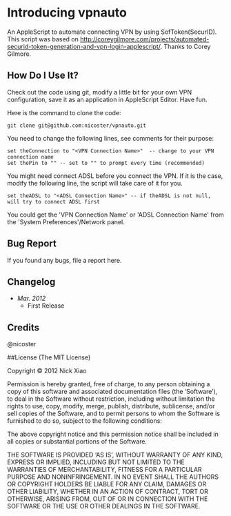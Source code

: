 # Introducing vpnauto
An AppleScript to automate connecting VPN by using SofToken(SecurID). This script was based on http://coreygilmore.com/projects/automated-securid-token-generation-and-vpn-login-applescript/. Thanks to Corey Gilmore.

## How Do I Use It?
Check out the code using git, modify a little bit for your own VPN configuration, save it as an application in AppleScript Editor. Have fun.

Here is the command to clone the code:

    git clone git@github.com:nicoster/vpnauto.git

You need to change the following lines, see comments for their purpose:

    set theConnection to "<VPN Connection Name>"  -- change to your VPN connection name
    set thePin to "" -- set to "" to prompt every time (recommended)

You might need connect ADSL before you connect the VPN. If it is the case, modify the following line, the script will take care of it for you.

    set theADSL to "<ADSL Connection Name>" -- if theADSL is not null, will try to connect ADSL first

You could get the 'VPN Connection Name' or 'ADSL Connection Name' from the 'System Preferences'/Network panel.

## Bug Report
If you found any bugs, file a report here.

## Changelog
* _Mar. 2012_ 
	* First Release


## Credits
@nicoster

##License
(The MIT License)

Copyright © 2012 Nick Xiao

Permission is hereby granted, free of charge, to any person obtaining a copy of this software and associated documentation files (the ‘Software’), to deal in the Software without restriction, including without limitation the rights to use, copy, modify, merge, publish, distribute, sublicense, and/or sell copies of the Software, and to permit persons to whom the Software is furnished to do so, subject to the following conditions:

The above copyright notice and this permission notice shall be included in all copies or substantial portions of the Software.

THE SOFTWARE IS PROVIDED ‘AS IS’, WITHOUT WARRANTY OF ANY KIND, EXPRESS OR IMPLIED, INCLUDING BUT NOT LIMITED TO THE WARRANTIES OF MERCHANTABILITY, FITNESS FOR A PARTICULAR PURPOSE AND NONINFRINGEMENT. IN NO EVENT SHALL THE AUTHORS OR COPYRIGHT HOLDERS BE LIABLE FOR ANY CLAIM, DAMAGES OR OTHER LIABILITY, WHETHER IN AN ACTION OF CONTRACT, TORT OR OTHERWISE, ARISING FROM, OUT OF OR IN CONNECTION WITH THE SOFTWARE OR THE USE OR OTHER DEALINGS IN THE SOFTWARE.

